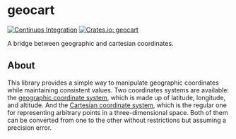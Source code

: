 # geocart

[![Continuos Integration](https://github.com/hectormrc/geocart/actions/workflows/ci.yml/badge.svg?branch=main)](https://github.com/hectormrc/geocart/actions/workflows/ci.yml)
[![Crates.io: geocart](https://img.shields.io/crates/v/geocart.svg)](https://crates.io/crates/geocart)

A bridge between geographic and cartesian coordinates.

## About
This library provides a simple way to manipulate geographic coordinates while maintaining consistent values. Two coordinates systems are available: the [geographic coordinate system](https://en.wikipedia.org/wiki/Geographic_coordinate_system), which is made up of latitude, longitude, and altitude. And the [Cartesian coordinate system](https://en.wikipedia.org/wiki/Cartesian_coordinate_system), which is the regular one for representing arbitrary points in a three-dimensional space. Both of them can be converted from one to the other without restrictions but assuming a precision error.
